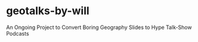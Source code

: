 # geotalks-by-will
An Ongoing Project to Convert Boring Geography Slides to Hype Talk-Show Podcasts
